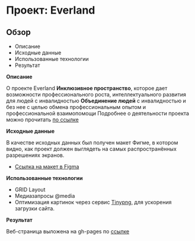 # Проект: Everland

## Обзор
* Описание
* Исходные данные
* Использованные технологии
* Результат

**Описание**

 О проекте Everland
 **Инклюзивное пространство**, которое дает возможности профессионального роста, интеллектуального развития для людей с инвалидностью
 **Объединение людей** с инвалидностью и без нее с целью обмена профессиональным опытом и профессиональной взаимопомощи
 Подробнее о деятельности проекта можно прочитать [по ссылке](https://evland.ru/about-project/)


**Исходные данные**

В качестве исходных данных был получен макет Фигме, в котором видно, как проект должен выглядеть на самых распространённых разрешениях экранов.
* [Ссылка на макет в Figma](https://www.figma.com/file/59a1PXM1KLWN0hWWMl1Kni/Everland-(Copy)?node-id=300%3A539)

**Использованные технологии**

* GRID Layout
* Медиазапросы @media
* Оптимизация картинок через сервис [Tinypng](https://tinypng.com/), для ускорения загрузки сайта.

**Результат**

Веб-страница выложена на gh-pages по [ссылке](https://timdementiev.github.io/everland/)
